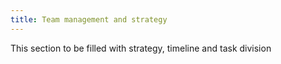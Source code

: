 ```yaml
---
title: Team management and strategy
---
```


This section to be filled with strategy, timeline and task division
